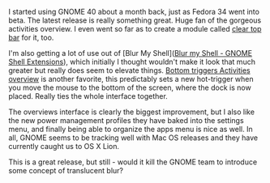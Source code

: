 I started using GNOME 40 about a month back, just as Fedora 34 went into beta. The latest release is really something great. Huge fan of the gorgeous activities overview. I even went so far as to create a module called [clear top bar](https://github.com/superterran/gnome-shell-extension-clear-top-bar) for it, too. 

I'm also getting a lot of use out of [Blur My Shell]([Blur my Shell - GNOME Shell Extensions](https://extensions.gnome.org/extension/3193/blur-my-shell/)), which initially I thought wouldn't make it look that much greater but really does seem to elevate things. [Bottom triggers Activities overview](https://extensions.gnome.org/extension/4120/bottom-triggers-activities-overview/) is another favorite, this predictably sets a new hot-trigger when you move the mouse to the bottom of the screen, where the dock is now placed. Really ties the whole interface together.

The overviews interface is clearly the biggest improvement, but I also like the new power management profiles they have baked into the settings menu, and finally being able to organize the apps menu is nice as well. In all, GNOME seems to be tracking well with Mac OS releases and they have currently caught us to OS X Lion. 

This is a great release, but still - would it kill the GNOME team to introduce some concept of translucent blur?

